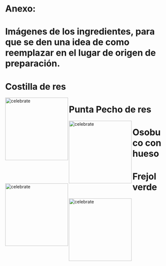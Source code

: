 # Anexo:


# Imágenes de los ingredientes, para que se den una idea de como reemplazar en el lugar de origen de preparación.


# Costilla de res
<img src=https://github.com/AnyCumpa/Any-Cumpa.github.io/blob/Mis-Paginas/costilla_res.jpg alt=celebrate width=200 align=left>

# Punta Pecho de res
<img src=https://github.com/AnyCumpa/Any-Cumpa.github.io/blob/Mis-Paginas/punta_pecho.jpg alt=celebrate width=200 align=left>


# Osobuco con hueso
<img src=https://github.com/AnyCumpa/Any-Cumpa.github.io/blob/Mis-Paginas/osobuco_hueso.jpg alt=celebrate width=200 align=left>


# Frejol verde
<img src=https://github.com/AnyCumpa/Any-Cumpa.github.io/blob/Mis-Paginas/frejol_verde.jpg alt=celebrate width=200 align=left>

